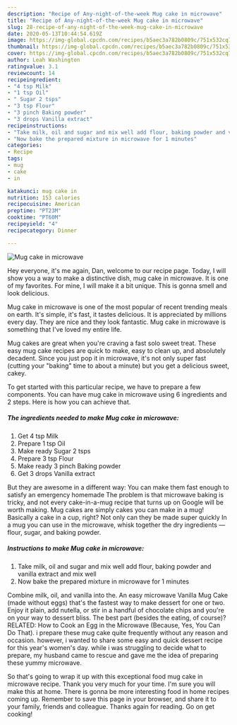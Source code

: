 ```yaml
---
description: "Recipe of Any-night-of-the-week Mug cake in microwave"
title: "Recipe of Any-night-of-the-week Mug cake in microwave"
slug: 28-recipe-of-any-night-of-the-week-mug-cake-in-microwave
date: 2020-05-13T10:44:54.619Z
image: https://img-global.cpcdn.com/recipes/b5aec3a782b0809c/751x532cq70/mug-cake-in-microwave-recipe-main-photo.jpg
thumbnail: https://img-global.cpcdn.com/recipes/b5aec3a782b0809c/751x532cq70/mug-cake-in-microwave-recipe-main-photo.jpg
cover: https://img-global.cpcdn.com/recipes/b5aec3a782b0809c/751x532cq70/mug-cake-in-microwave-recipe-main-photo.jpg
author: Leah Washington
ratingvalue: 3.1
reviewcount: 14
recipeingredient:
- "4 tsp Milk"
- "1 tsp Oil"
- " Sugar 2 tsps"
- "3 tsp Flour"
- "3 pinch Baking powder"
- "3 drops Vanilla extract"
recipeinstructions:
- "Take milk, oil and sugar and mix well add flour, baking powder and vanilla extract and mix well"
- "Now bake the prepared mixture in microwave for 1 minutes"
categories:
- Recipe
tags:
- mug
- cake
- in

katakunci: mug cake in 
nutrition: 153 calories
recipecuisine: American
preptime: "PT23M"
cooktime: "PT60M"
recipeyield: "4"
recipecategory: Dinner

---
```



![Mug cake in microwave](https://img-global.cpcdn.com/recipes/b5aec3a782b0809c/751x532cq70/mug-cake-in-microwave-recipe-main-photo.jpg)

Hey everyone, it's me again, Dan, welcome to our recipe page. Today, I will show you a way to make a distinctive dish, mug cake in microwave. It is one of my favorites. For mine, I will make it a bit unique. This is gonna smell and look delicious.

Mug cake in microwave is one of the most popular of recent trending meals on earth. It's simple, it's fast, it tastes delicious. It is appreciated by millions every day. They are nice and they look fantastic. Mug cake in microwave is something that I've loved my entire life.

Mug cakes are great when you&#39;re craving a fast solo sweet treat. These easy mug cake recipes are quick to make, easy to clean up, and absolutely decadent. Since you just pop it in microwave, it&#39;s not only super fast (cutting your &#34;baking&#34; time to about a minute) but you get a delicious sweet, cakey.


To get started with this particular recipe, we have to prepare a few components. You can have mug cake in microwave using 6 ingredients and 2 steps. Here is how you can achieve that.

<!--inarticleads1-->

##### The ingredients needed to make Mug cake in microwave:

1. Get 4 tsp Milk
1. Prepare 1 tsp Oil
1. Make ready  Sugar 2 tsps
1. Prepare 3 tsp Flour
1. Make ready 3 pinch Baking powder
1. Get 3 drops Vanilla extract


But they are awesome in a different way: You can make them fast enough to satisfy an emergency homemade The problem is that microwave baking is tricky, and not every cake-in-a-mug recipe that turns up on Google will be worth making. Mug cakes are simply cakes you can make in a mug! Basically a cake in a cup, right? Not only can they be made super quickly In a mug you can use in the microwave, whisk together the dry ingredients — flour, sugar, and baking powder. 

<!--inarticleads2-->

##### Instructions to make Mug cake in microwave:

1. Take milk, oil and sugar and mix well add flour, baking powder and vanilla extract and mix well
1. Now bake the prepared mixture in microwave for 1 minutes


Combine milk, oil, and vanilla into the. An easy microwave Vanilla Mug Cake (made without eggs) that&#39;s the fastest way to make dessert for one or two. Enjoy it plain, add nutella, or stir in a handful of chocolate chips and you&#39;re on your way to dessert bliss. The best part (besides the eating, of course)? RELATED: How to Cook an Egg in the Microwave (Because, Yes, You Can Do That). i prepare these mug cake quite frequently without any reason and occasion. however, i wanted to share some easy and quick dessert recipe for this year&#39;s women&#39;s day. while i was struggling to decide what to prepare, my husband came to rescue and gave me the idea of preparing these yummy microwave. 

So that's going to wrap it up with this exceptional food mug cake in microwave recipe. Thank you very much for your time. I'm sure you will make this at home. There is gonna be more interesting food in home recipes coming up. Remember to save this page in your browser, and share it to your family, friends and colleague. Thanks again for reading. Go on get cooking!
